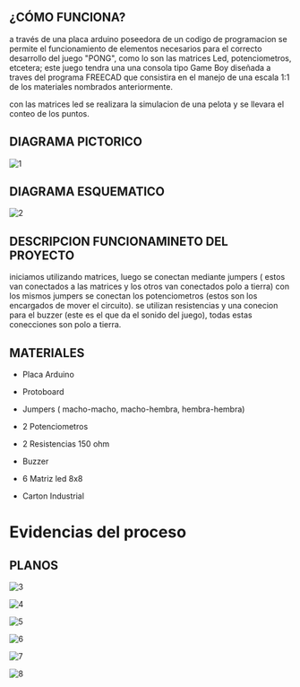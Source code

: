 ## ¿CÓMO FUNCIONA?

a través de una placa arduino poseedora de un codigo de programacion se permite el
funcionamiento de elementos necesarios para el correcto desarrollo del juego "PONG",
como lo son las matrices Led, potenciometros, etcetera; este juego tendra una una consola 
tipo Game Boy diseñada a traves del programa FREECAD que consistira en el manejo de una escala 1:1 de los materiales
nombrados anteriormente.
 
con las matrices led se realizara la simulacion de una pelota y se llevara el conteo de los puntos.

## DIAGRAMA PICTORICO

![1](https://github.com/colegio-seminario-diocesano-de-duitama/Proyecto-Guiado-Led-1103---2/blob/master/imagenes/pongo.00_bb%20(1).png)

## DIAGRAMA ESQUEMATICO

![2](https://github.com/colegio-seminario-diocesano-de-duitama/Proyecto-Guiado-Led-1103---2/blob/master/imagenes/pong.3.png)   

## DESCRIPCION FUNCIONAMINETO DEL PROYECTO
 
 iniciamos utilizando matrices, luego se conectan mediante jumpers ( estos van conectados a las matrices y los otros van conectados polo a tierra)
 con los mismos jumpers se conectan los potenciometros (estos son los encargados de mover el circuito). se utilizan resistencias y una conecion para
 el buzzer (este es el que da el sonido del juego), todas estas conecciones son polo a tierra.


## MATERIALES 

+ Placa Arduino

+ Protoboard

+ Jumpers ( macho-macho, macho-hembra, hembra-hembra)

+ 2 Potenciometros 

+ 2 Resistencias 150 ohm

+ Buzzer 

+ 6 Matriz led 8x8

+ Carton Industrial

# Evidencias del proceso

## PLANOS 

![3](https://github.com/colegio-seminario-diocesano-de-duitama/Proyecto-Guiado-Led-1103---2/blob/master/imagenes/DCT.01.png)


![4](https://github.com/colegio-seminario-diocesano-de-duitama/Proyecto-Guiado-Led-1103---2/blob/master/imagenes/DST.01.png)


![5](https://github.com/colegio-seminario-diocesano-de-duitama/Proyecto-Guiado-Led-1103---2/blob/master/imagenes/DCT.03.png)


![6](https://github.com/colegio-seminario-diocesano-de-duitama/Proyecto-Guiado-Led-1103---2/blob/master/imagenes/evidencia.jpeg)


![7](https://github.com/colegio-seminario-diocesano-de-duitama/Proyecto-Guiado-Led-1103---2/blob/master/imagenes/evi.jpeg)

![8](https://github.com/colegio-seminario-diocesano-de-duitama/Proyecto-Guiado-Led-1103---2/blob/master/imagenes/cir.jpeg)



 





